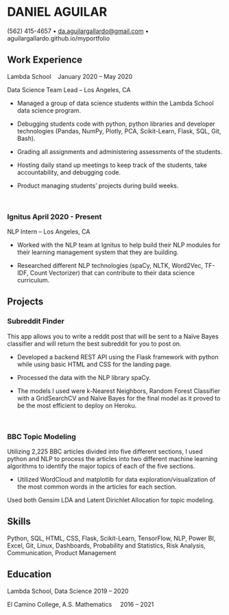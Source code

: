 # DANIEL AGUILAR

(562) 415-4657 • da.aguilargallardo@gmail.com • aguilargallardo.github.io/myportfolio



## Work Experience

Lambda School    January 2020 – May 2020

Data Science Team Lead – Los Angeles, CA

* Managed a group of data science students within the Lambda School data science program.  

* Debugging students code with python, python libraries and developer technologies (Pandas, NumPy, Plotly, PCA, Scikit-Learn, Flask, SQL, Git, Bash).  

* Grading all assignments and administering assessments of the students.   

* Hosting daily stand up meetings to keep track of the students, take accountability, and debugging code. 

* Product managing students’ projects during build weeks. 

 

### Ignitus     April 2020 - Present

NLP Intern – Los Angeles, CA

* Worked with the NLP team at Ignitus to help build their NLP modules for their learning management system that they are building. 

* Researched different NLP technologies (spaCy, NLTK, Word2Vec, TF-IDF, Count Vectorizer) that can contribute to their data science curriculum. 



## Projects

### Subreddit Finder

This app allows you to write a reddit post that will be sent to a Naïve Bayes classifier and will return the best subreddit for you to post on. 

* Developed a backend REST API using the Flask framework with python while using basic HTML and CSS for the landing page. 

* Processed the data with the NLP library spaCy.  

* The models I used were k-Nearest Neighbors, Random Forest Classifier with a GridSearchCV and Naïve Bayes for the final model as it proved to be the most efficient to deploy on Heroku.

 

### BBC Topic Modeling

Utilizing 2,225 BBC articles divided into five different sections, I used python and NLP to process the articles into two different machine learning algorithms to identify the major topics of each of the five sections. 

* Utilized WordCloud and matplotlib for data exploration/visualization of the most common words in the articles for each section.  

Used both Gensim LDA and Latent Dirichlet Allocation for topic modeling. 


## Skills

Python, SQL, HTML, CSS, Flask, Scikit-Learn, TensorFlow, NLP, Power BI, Excel, Git, Linux, Dashboards, Probability and Statistics, Risk Analysis, Communication, Product Management 

## Education

Lambda School, Data Science    2019 – 2020

El Camino College, A.S. Mathematics     2016 – 2021


